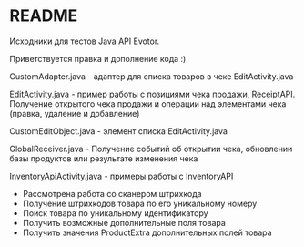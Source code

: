 # README #

Исходники для тестов Java API Evotor.

Приветствуется правка и дополнение кода :)

CustomAdapter.java - адаптер для списка товаров в чеке EditActivity.java

EditActivity.java - пример работы с позициями чека продажи, ReceiptAPI. Получение открытого чека продажи и операции над элементами чека (правка, удаление и добавление)

CustomEditObject.java - элемент списка EditActivity.java

GlobalReceiver.java - Получение событий об открытии чека, обновлении базы продуктов или результате изменения чека

InventoryApiActivity.java - примеры работы с InventoryAPI
 * Рассмотрена работа со сканером штрихкода 
 * Получение штрихкодов товара по его уникальному номеру
 * Поиск товара по уникальному идентификатору
 * Получить возможные дополнительные поля товара
 * Получить значения ProductExtra дополнительных полей товара
